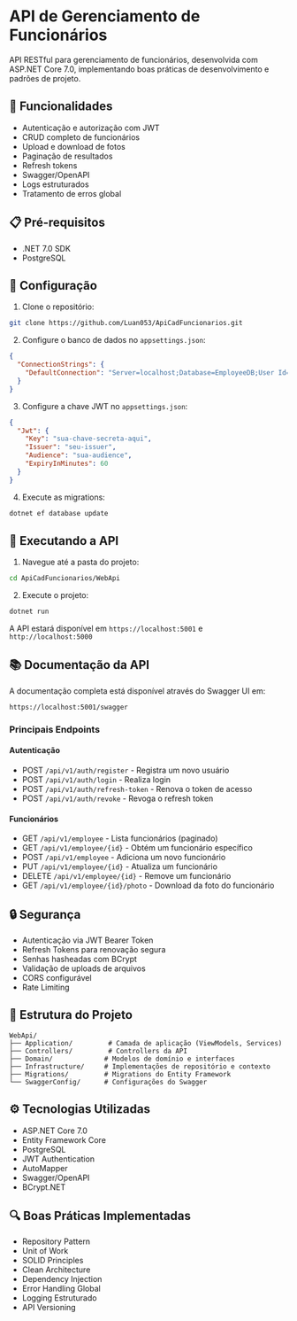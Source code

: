# API de Gerenciamento de Funcionários

API RESTful para gerenciamento de funcionários, desenvolvida com ASP.NET Core 7.0, implementando boas práticas de desenvolvimento e padrões de projeto.

## 🚀 Funcionalidades

- Autenticação e autorização com JWT
- CRUD completo de funcionários
- Upload e download de fotos
- Paginação de resultados
- Refresh tokens
- Swagger/OpenAPI
- Logs estruturados
- Tratamento de erros global

## 📋 Pré-requisitos

- .NET 7.0 SDK
- PostgreSQL

## 🔧 Configuração

1. Clone o repositório:

```bash
git clone https://github.com/Luan053/ApiCadFuncionarios.git
```

2. Configure o banco de dados no `appsettings.json`:

```json
{
  "ConnectionStrings": {
    "DefaultConnection": "Server=localhost;Database=EmployeeDB;User Id=sa;Password=YourPassword;TrustServerCertificate=True"
  }
}
```

3. Configure a chave JWT no `appsettings.json`:

```json
{
  "Jwt": {
    "Key": "sua-chave-secreta-aqui",
    "Issuer": "seu-issuer",
    "Audience": "sua-audience",
    "ExpiryInMinutes": 60
  }
}
```

4. Execute as migrations:

```bash
dotnet ef database update
```

## 🚀 Executando a API

1. Navegue até a pasta do projeto:

```bash
cd ApiCadFuncionarios/WebApi
```

2. Execute o projeto:

```bash
dotnet run
```

A API estará disponível em `https://localhost:5001` e `http://localhost:5000`

## 📚 Documentação da API

A documentação completa está disponível através do Swagger UI em:

 `https://localhost:5001/swagger`

### Principais Endpoints

#### Autenticação

- POST `/api/v1/auth/register` - Registra um novo usuário
- POST `/api/v1/auth/login` - Realiza login
- POST `/api/v1/auth/refresh-token` - Renova o token de acesso
- POST `/api/v1/auth/revoke` - Revoga o refresh token

#### Funcionários

- GET `/api/v1/employee` - Lista funcionários (paginado)
- GET `/api/v1/employee/{id}` - Obtém um funcionário específico
- POST `/api/v1/employee` - Adiciona um novo funcionário
- PUT `/api/v1/employee/{id}` - Atualiza um funcionário
- DELETE `/api/v1/employee/{id}` - Remove um funcionário
- GET `/api/v1/employee/{id}/photo` - Download da foto do funcionário

## 🔒 Segurança

- Autenticação via JWT Bearer Token
- Refresh Tokens para renovação segura
- Senhas hasheadas com BCrypt
- Validação de uploads de arquivos
- CORS configurável
- Rate Limiting

## 📁 Estrutura do Projeto

```
WebApi/
├── Application/         # Camada de aplicação (ViewModels, Services)
├── Controllers/         # Controllers da API
├── Domain/             # Modelos de domínio e interfaces
├── Infrastructure/     # Implementações de repositório e contexto
├── Migrations/         # Migrations do Entity Framework
└── SwaggerConfig/      # Configurações do Swagger
```

## ⚙️ Tecnologias Utilizadas

- ASP.NET Core 7.0
- Entity Framework Core
- PostgreSQL
- JWT Authentication
- AutoMapper
- Swagger/OpenAPI
- BCrypt.NET

## 🔍 Boas Práticas Implementadas

- Repository Pattern
- Unit of Work
- SOLID Principles
- Clean Architecture
- Dependency Injection
- Error Handling Global
- Logging Estruturado
- API Versioning
